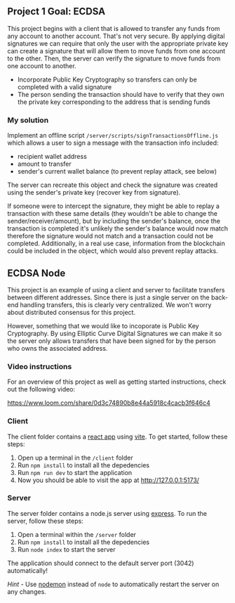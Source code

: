 ## Project 1 Goal: ECDSA

This project begins with a client that is allowed to transfer any funds from any account to another account. That's not very secure. By applying digital signatures we can require that only the user with the appropriate private key can create a signature that will allow them to move funds from one account to the other. Then, the server can verify the signature to move funds from one account to another.
- Incorporate Public Key Cryptography so transfers can only be completed with a valid signature 
- The person sending the transaction should have to verify that they own the private key corresponding to the address that is sending funds

### My solution

Implement an offline script `/server/scripts/signTransactionsOffline.js` which allows a user to sign a message with the transaction info included:
- recipient wallet address
- amount to transfer
- sender's current wallet balance (to prevent replay attack, see below)

The server can recreate this object and check the signature was created using the sender's private key (recover key from signature).

If someone were to intercept the signature, they might be able to replay a transaction with these same details (they wouldn't be able to change the sender/receiver/amount), but by including the sender's balance, once the transaction is completed it's unlikely the sender's balance would now match therefore the signature would not match and a transaction could not be completed.
Additionally, in a real use case, information from the blockchain could be included in the object, which would also prevent replay attacks.

## ECDSA Node

This project is an example of using a client and server to facilitate transfers between different addresses. Since there is just a single server on the back-end handling transfers, this is clearly very centralized. We won't worry about distributed consensus for this project.

However, something that we would like to incoporate is Public Key Cryptography. By using Elliptic Curve Digital Signatures we can make it so the server only allows transfers that have been signed for by the person who owns the associated address.

### Video instructions
For an overview of this project as well as getting started instructions, check out the following video:

https://www.loom.com/share/0d3c74890b8e44a5918c4cacb3f646c4
 
### Client

The client folder contains a [react app](https://reactjs.org/) using [vite](https://vitejs.dev/). To get started, follow these steps:

1. Open up a terminal in the `/client` folder
2. Run `npm install` to install all the depedencies
3. Run `npm run dev` to start the application 
4. Now you should be able to visit the app at http://127.0.0.1:5173/

### Server

The server folder contains a node.js server using [express](https://expressjs.com/). To run the server, follow these steps:

1. Open a terminal within the `/server` folder 
2. Run `npm install` to install all the depedencies 
3. Run `node index` to start the server 

The application should connect to the default server port (3042) automatically! 

_Hint_ - Use [nodemon](https://www.npmjs.com/package/nodemon) instead of `node` to automatically restart the server on any changes.
